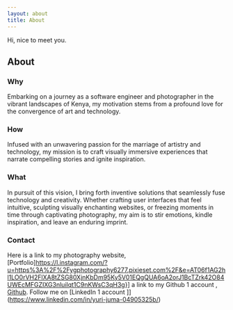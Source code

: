 ```yaml
---
layout: about
title: About
---
```



<p>Hi, nice to meet you.</p>

## About

### Why
Embarking on a journey as a software engineer and photographer in the vibrant landscapes of Kenya, my motivation stems from a profound love for the convergence of art and technology.

### How
Infused with an unwavering passion for the marriage of artistry and technology, my mission is to craft visually immersive experiences that narrate compelling stories and ignite inspiration.

### What
In pursuit of this vision, I bring forth inventive solutions that seamlessly fuse technology and creativity. Whether crafting user interfaces that feel intuitive, sculpting visually enchanting websites, or freezing moments in time through captivating photography, my aim is to stir emotions, kindle inspiration, and leave an enduring imprint.

### Contact
Here is a link to my photography website, [Portfolio]https://l.instagram.com/?u=https%3A%2F%2Fygphotography6277.pixieset.com%2F&e=AT06f1AG2hl1LO0rVH2FlXA8tZSG80XjnKbDm95Ky5V01EQgQUA6oA2orJ1BcTZrk42O84UWEcMFGZIXG3nluilqt1C9nKWsC3qH3g}] a link to my Github 1 account , [Github](https://github.com/Ygyuri). Follow me on [LinkedIn 1 account ]](https://www.linkedin.com/in/yuri-juma-04905325b/)
